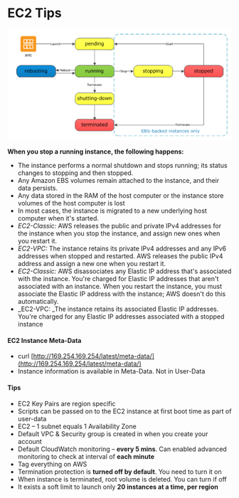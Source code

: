 # EC2 Tips

![Instance Lifecycle](../.gitbook/assets/2018-01-20_001344.png)

**When you stop a running instance, the following happens:**

* The instance performs a normal shutdown and stops running; its status changes to stopping and then stopped.
* Any Amazon EBS volumes remain attached to the instance, and their data persists.
* Any data stored in the RAM of the host computer or the instance store volumes of the host computer is lost
* In most cases, the instance is migrated to a new underlying host computer when it's started.
* _EC2-Classic:_ AWS releases the public and private IPv4 addresses for the instance when you stop the instance, and assign new ones when you restart it.
* _EC2-VPC:_ The instance retains its private IPv4 addresses and any IPv6 addresses when stopped and restarted. AWS releases the public IPv4 address and assign a new one when you restart it.
* _EC2-Classic:_ AWS disassociates any Elastic IP address that's associated with the instance. You're charged for Elastic IP addresses that aren't associated with an instance. When you restart the instance, you must associate the Elastic IP address with the instance; AWS doesn't do this automatically.
* _EC2-VPC: _The instance retains its associated Elastic IP addresses. You're charged for any Elastic IP addresses associated with a stopped instance

#### EC2 Instance Meta-Data

* curl [http://169.254.169.254/latest/meta-data/](http://169.254.169.254/latest/meta-data/)
* Instance information is available in Meta-Data. Not in User-Data

#### Tips

* EC2 Key Pairs are region specific
* Scripts can be passed on to the EC2 instance at first boot time as part of user-data
* EC2 – 1 subnet equals 1 Availability Zone
* Default VPC & Security group is created in when you create your account
* Default CloudWatch monitoring – **every 5 mins**. Can enabled advanced monitoring to check at interval of **each minute**
* Tag everything on AWS
* Termination protection is **turned off by default**. You need to turn it on
* When instance is terminated, root volume is deleted. You can turn if off
* It exists a soft limit to launch only **20 instances at a time, per region**

